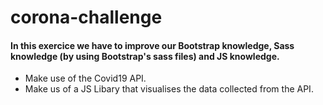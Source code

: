 # corona-challenge

#### In this exercice we have to improve our Bootstrap knowledge, Sass knowledge (by using Bootstrap's sass files) and JS knowledge.

- Make use of the Covid19 API.
- Make us of a JS Libary that visualises the data collected from the API.
